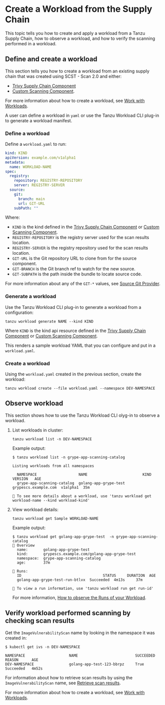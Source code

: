 # Create a Workload from the Supply Chain

This topic tells you how to create and apply a workload from a Tanzu Supply Chain, how to observe a
workload, and how to verify the scanning performed in a workload.

## <a id="define-and-create-workload"></a> Define and create a workload

This section tells you how to create a workload from an existing supply chain that was created using SCST - Scan 2.0 and either:

- [Trivy Supply Chain Component](create-supply-chain-with-app-scanning.hbs.md#scan-2.0-and-trivy) 
- [Custom Scanning Component](create-supply-chain-with-app-scanning.hbs.md#scan-2.0-and-custom-scanning).

For more information about how to create a workload, see [Work with Workloads](../../supply-chain/development/how-to/discover-workloads.hbs.md).

A user can define a workload in `yaml` or use the Tanzu Workload CLI plug-in to generate a workload manifest.

### <a id="define-workload"></a> Define a workload

Define a `workload.yaml` to run:

```yaml
kind: KIND
apiVersion: example.com/v1alpha1
metadata:
  name: WORKLOAD-NAME
spec:
  registry:
    repository: REGISTRY-REPOSITORY
    server: REGISTRY-SERVER
  source:
    git:
      branch: main
      url: GIT-URL
    subPath: ""
```

Where:

- `KIND` is the kind defined in the [Trivy Supply Chain Component](create-supply-chain-with-app-scanning.hbs.md#scan-2.0-and-trivy) or [Custom Scanning Component](create-supply-chain-with-app-scanning.hbs.md#scan-2.0-and-custom-scanning).
- `REGISTRY-REPOSITORY` is the registry server used for the scan results location.
- `REGISTRY-SERVER` is the registry repository used for the scan results location.
- `GIT-URL` is the Git repository URL to clone from for the source component.
- `GIT-BRANCH` is the Git branch ref to watch for the new source.
- `GIT-SUBPATH` is the path inside the bundle to locate source code.

For more information about any of the `GIT-*` values, see [Source Git Provider](../../supply-chain/reference/catalog/about.hbs.md#source-git-provider).

### <a id="generate-workload"></a> Generate a workload

Use the Tanzu Workload CLI plug-in to generate a workload from a configuration:

```console
tanzu workload generate NAME --kind KIND
```

Where `KIND` is the kind api resource defined in the [Trivy Supply Chain Component](create-supply-chain-with-app-scanning.hbs.md#scan-2.0-and-trivy) or [Custom Scanning Component](create-supply-chain-with-app-scanning.hbs.md#scan-2.0-and-custom-scanning).

This renders a sample workload YAML that you can configure and put in a `workload.yaml`.

### <a id="create-workload"></a> Create a workload

Using the `workload.yaml` created in the previous section, create the workload:

```console
tanzu workload create --file workload.yaml --namespace DEV-NAMESPACE
```

## <a id="observe-workload"></a> Observe workload

This section shows how to use the Tanzu Workload CLI olyg-in to observe a workload.

1. List workloads in cluster:

    ```console
    tanzu workload list -n DEV-NAMESPACE
    ```

    Example output:

    ```console
    $ tanzu workload list -n grype-app-scanning-catalog

    Listing workloads from all namespaces

      NAMESPACE                   NAME                         KIND                  VERSION   AGE
      grype-app-scanning-catalog  golang-app-grype-test  grypescs.example.com  v1alpha1  35m

    🔎 To see more details about a workload, use 'tanzu workload get workload-name --kind workload-kind'
    ```

2. View workload details:

    ```console
    tanzu workload get Sample WORKLOAD-NAME
    ```

    Example output:

    ```console
    $ tanzu workload get golang-app-grype-test  -n grype-app-scanning-catalog
    📡 Overview
      name:       golang-app-grype-test
      kind:       grypescs.example.com/golang-app-grype-test
      namespace:  grype-app-scanning-catalog
      age:        37m

    🏃 Runs:
      ID                                     STATUS     DURATION  AGE
      golang-app-grype-test-run-btlvx  Succeeded  4m13s     37m

    🔎 To view a run information, use 'tanzu workload run get run-id'
    ```

    For more information, [How to observe the Runs of your Workload](../../supply-chain/development/how-to/discover-workloads.hbs.md).

## <a id="verify-workload-scanning"></a>Verify workload performed scanning by checking scan results

Get the `ImageVulnerabilityScan` name by looking in the namespace it was created in:

```console
$ kubectl get ivs -n DEV-NAMESPACE

NAMESPACE                    NAME                          SUCCEEDED   REASON      AGE
DEV-NAMESPACE                golang-app-test-123-bbrpz     True        Succeeded   4m52s
```

For information about how to retrieve scan results by using the `ImageVulnerabilityScan` name, see [Retrieve scan results](../verify-app-scanning.hbs.md#retrieve-scan-results).

For more information about how to create a workload, see [Work with Workloads](../../supply-chain/development/how-to/discover-workloads.hbs.md).
